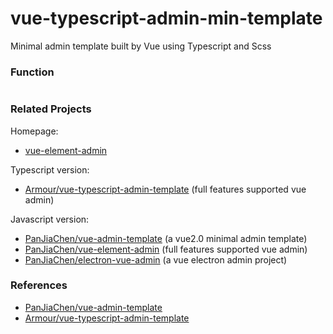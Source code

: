 # vue-typescript-admin-min-template

Minimal admin template built by Vue using Typescript and Scss

### Function

```text

```

### Related Projects

Homepage:

+ [vue-element-admin](https://panjiachen.github.io/vue-element-admin-site/)


Typescript version:
+ [Armour/vue-typescript-admin-template](https://github.com/Armour/vue-typescript-admin-template) (full features supported vue admin)

Javascript version:
+ [PanJiaChen/vue-admin-template](https://github.com/PanJiaChen/vue-admin-template) (a vue2.0 minimal admin template)
+ [PanJiaChen/vue-element-admin](https://github.com/PanJiaChen/vue-element-admin) (full features supported vue admin)
+ [PanJiaChen/electron-vue-admin](https://github.com/Armour/vue-typescript-admin-template) (a vue electron admin project)

### References

+ [PanJiaChen/vue-admin-template](https://github.com/PanJiaChen/vue-admin-template)
+ [Armour/vue-typescript-admin-template](https://github.com/Armour/vue-typescript-admin-template)
